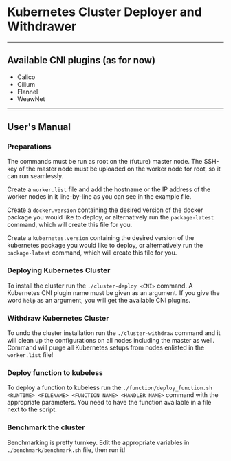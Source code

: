# Kubernetes Cluster Deployer and Withdrawer

---

## Available CNI plugins (as for now)
* Calico
* Cilium
* Flannel
* WeawNet

---

## User's Manual

### Preparations
The commands must be run as root on the (future) master node. The SSH-key of the master node must be uploaded on the worker node for root, so it can run seamlessly.

Create a `worker.list` file and add the hostname or the IP address of the worker nodes in it line-by-line as you can see in the example file.

Create a `docker.version` containing the desired version of the docker package you would like to deploy, or alternatively run the `package-latest` command, which will create this file for you.

Create a `kubernetes.version` containing the desired version of the kubernetes package you would like to deploy, or alternatively run the `package-latest` command, which will create this file for you.

### Deploying Kubernetes Cluster
To install the cluster run the `./cluster-deploy <CNI>` command. A Kubernetes CNI plugin name must be given as an argument. If you give the word `help` as an argument, you will get the available CNI plugins.

### Withdraw Kubernetes Cluster
To undo the cluster installation run the `./cluster-withdraw` command and it will clean up the configurations on all nodes including the master as well. Command will purge all Kubernetes setups from nodes enlisted in the `worker.list` file!

### Deploy function to kubeless
To deploy a function to kubeless run the `./function/deploy_function.sh <RUNTIME> <FILENAME> <FUNCTION NAME> <HANDLER NAME>` command with the appropriate parameters. You need to have the function available in a file next to the script.

### Benchmark the cluster
Benchmarking is pretty turnkey. Edit the appropriate variables in `./benchmark/benchmark.sh` file, then run it!
